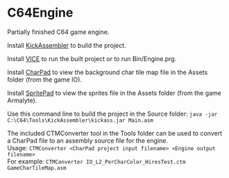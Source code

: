 # C64Engine
Partially finished C64 game engine.

Install [KickAssembler](http://theweb.dk/KickAssembler/Main.html#frontpage) to build the project.

Install [VICE](https://vice-emu.sourceforge.io/) to run the built project or to run Bin/Engine.prg.

Install [CharPad](https://subchristsoftware.itch.io/charpad-free-edition) to view the background char tile map file in the Assets folder (from the game IO).

Install [SpritePad](https://subchristsoftware.itch.io/spritepad-pro) to view the sprites file in the Assets folder (from the game Armalyte).

Use this command line to build the project in the Source folder:
`java -jar C:\C64\Tools\KickAssembler\kickass.jar Main.asm`

The included CTMConverter tool in the Tools folder can be used to convert a CharPad file to an assembly source file for the engine.   
Usage: `CTMConverter <CharPad project input filename> <Engine output filename>`    
For example: `CTMConverter IO_L2_PerCharColor_HiresTest.ctm GameCharTileMap.asm`


  
